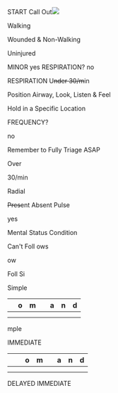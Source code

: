 ﻿START Call Out![](Aspose.Words.2e0fad4d-beb7-4c0d-9bad-0bb5829c699a.001.png)

Walking 

Wounded &  Non-Walking

Uninjured

MINOR yes RESPIRATION? no

RESPIRATION U~~nder 30/m~~in

Position Airway, Look, Listen & Feel

Hold in a Specific Location

FREQUENCY?

no

Remember to Fully Triage ASAP

Over 

30/min

Radial 

~~Pres~~ent Absent Pulse

yes

Mental Status Condition

Can't Foll ows

ow

Foll Si

Simple

||o|m||a|n|d|
| :- | - | - | :- | - | - | - |
|||||||
||||||||
mple

IMMEDIATE

|||o|m||a|n|d|
| :- | :- | - | - | :- | - | - | - |
||||||||
||||||||
DELAYED IMMEDIATE
